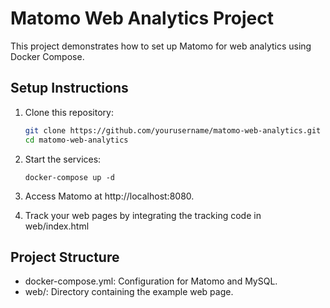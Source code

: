 # Matomo Web Analytics Project

This project demonstrates how to set up Matomo for web analytics using Docker Compose.

## Setup Instructions

1. Clone this repository:
   ```bash
   git clone https://github.com/yourusername/matomo-web-analytics.git
   cd matomo-web-analytics
   ```

2. Start the services:
   ```
   docker-compose up -d
   ```
   
3. Access Matomo at http://localhost:8080.

4. Track your web pages by integrating the tracking code in web/index.html

## Project Structure
* docker-compose.yml: Configuration for Matomo and MySQL.
* web/: Directory containing the example web page.
